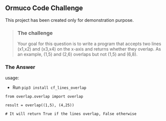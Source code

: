 ## Ormuco Code Challenge

This project has been created only for demonstration purpose.
>
> ### The challenge
>
> Your goal for this question is to write a program that accepts two lines (x1,x2) and (x3,x4) on the x-axis and returns whether they overlap. As an example, (1,5) and (2,6) overlaps but not (1,5) and (6,8).
>

### The Answer

usage: 

- Run `pip3 install cf_lines_overlap`

```
from overlap.overlap import overlap

result = overlap((1,5), (4,25))

# It will return True if the lines overlap, False otherwise
```
